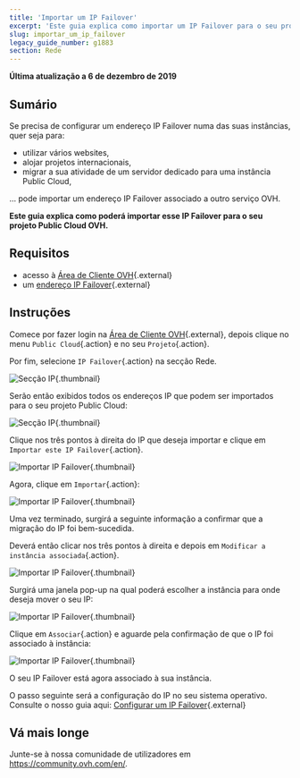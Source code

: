 ```yaml
---
title: 'Importar um IP Failover'
excerpt: 'Este guia explica como importar um IP Failover para o seu projeto Public Cloud OVH.'
slug: importar_um_ip_failover
legacy_guide_number: g1883
section: Rede
---
```


**Última atualização a 6 de dezembro de 2019**

## Sumário

Se precisa de configurar um endereço IP Failover numa das suas instâncias, quer seja para:

- utilizar vários websites, 
- alojar projetos internacionais,
- migrar a sua atividade de um servidor dedicado para uma instância Public Cloud,

... pode importar um endereço IP Failover associado a outro serviço OVH.

**Este guia explica como poderá importar esse IP Failover para o seu projeto Public Cloud OVH.**

## Requisitos

* acesso à [Área de Cliente OVH](https://www.ovh.com/auth/?action=gotomanager&from=https://www.ovh.pt/&ovhSubsidiary=pt){.external}
* um [endereço IP Failover](https://www.ovhcloud.com/pt/bare-metal/ip/){.external}

## Instruções

Comece por fazer login na [Área de Cliente OVH](https://www.ovh.pt/auth/?action=gotomanager){.external}, depois clique no menu `Public Cloud`{.action} e no seu `Projeto`{.action}.

Por fim, selecione `IP Failover`{.action} na secção Rede.

![Secção IP](images/import.png){.thumbnail}

Serão então exibidos todos os endereços IP que podem ser importados para o seu projeto Public Cloud:

![Secção IP](images/import1.png){.thumbnail}

Clique nos três pontos à direita do IP que deseja importar e clique em `Importar este IP Failover`{.action}.

![Importar IP Failover](images/import2.png){.thumbnail}

Agora, clique em `Importar`{.action}:

![Importar IP Failover](images/importconfirm.png){.thumbnail}

Uma vez terminado, surgirá a seguinte informação a confirmar que a migração do IP foi bem-sucedida.

Deverá então clicar nos três pontos à direita e depois em `Modificar a instância associada`{.action}.

![Importar IP Failover](images/modifyinstance.png){.thumbnail}

Surgirá uma janela pop-up na qual poderá escolher a instância para onde deseja mover o seu IP:

![Importar IP Failover](images/modifyinstance1.png){.thumbnail}

Clique em `Associar`{.action} e aguarde pela confirmação de que o IP foi associado à instância:

![Importar IP Failover](images/modifycompleted.png){.thumbnail}

O seu IP Failover está agora associado à sua instância.

O passo seguinte será a configuração do IP no seu sistema operativo. Consulte o nosso guia aqui: [Configurar um IP Failover](https://docs.ovh.com/gb/en/public-cloud/configure_a_failover_ip/){.external}

## Vá mais longe

Junte-se à nossa comunidade de utilizadores em <https://community.ovh.com/en/>.